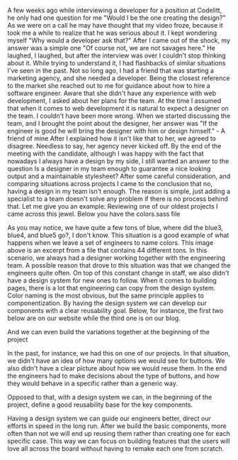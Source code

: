 A few weeks ago while interviewing a developer for a position at Codelitt, he only had one question for me "Would I be the one creating the design?" As we were on a call he may have thought that my video froze, because it took me a while to realize that he was serious about it. I kept wondering myself "Why would a developer ask that?" After I came out of the shock, my answer was a simple one "Of course not, we are not savages here." He laughed, I laughed, but after the interview was over I couldn't stop thinking about it. While trying to understand it,  I had flashbacks of similar situations I've seen in the past.
Not so long ago, I had a friend that was starting a marketing agency, and she needed a developer. Being the closest reference to the market she reached out to me for guidance about how to hire a software engineer. Aware that she didn't have any experience with web development, I asked about her plans for the team. At the time I assumed that when it comes to web development it is natural to expect a designer on the team. I couldn't have been more wrong. When we started discussing the team, and I brought the point about the designer, her answer was 
"If the engineer is good he will bring the designer with him or design himself." - A friend of mine
After I explained how it isn't like that to her, we agreed to disagree. Needless to say, her agency never kicked off. 
By the end of the meeting with the candidate, although I was happy with the fact that nowadays I always have a design by my side, I still wanted an answer to the question
Is a designer in my team enough to guarantee a nice looking output and a maintainable stylesheet?
After some careful consideration, and comparing situations across projects I came to the conclusion that no, having a design in my team isn't enough. The reason is simple, just adding a specialist to a team doesn't solve any problem if there is no process behind that. Let me give you an example:
Reviewing one of our oldest projects I came across this jewel. Below you have the colors.sass file

As you may notice, we have quite a few tons of blue, where did the blue3, blue4, and blue5 go?, I don't know. This situation is a good example of what happens when we leave a set of engineers to name colors. This image above is an excerpt from a file that contains 44 different tons. In this scenario, we always had a designer working together with the engineering team. A possible reason that drove to this situation was that we changed the engineers quite often. On top of this constant change in staff, we also didn't have a design system for new ones to follow.
When it comes to building pages, there is a lot that engineering can copy from the design system. Color naming is the most obvious, but the same principle applies to componentization. By having the design system we can develop our components with a clear reusability goal. Below, for instance, the first two below are on our website while the third one is on our blog. 



And we can even build the variations together at the beginning of the project

In the past, for instance, we had this on one of our projects. In that situation, we didn't have an idea of how many options we would see for buttons. We also didn't have a clear picture about how we would reuse them. In the end the engineers had to make decisions about the type of buttons, and how they would behave in a specific rather than a generic way.

Opposed to that, with a design system we can, in the beginning of the project, define a good reusability base for the key components.

Having a design system we can guide our engineers better, direct our efforts in speed in the long run. After we build the basic components, more often than not we will end up reusing them rather than creating one for each specific case. This way we can focus on building features that the users will love all across the board without having to remake each one from scratch.